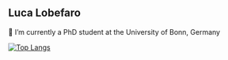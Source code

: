## Luca Lobefaro

🔭 I’m currently a PhD student at the University of Bonn, Germany

[![Top Langs](https://github-readme-stats.vercel.app/api/top-langs/?username=l00p3&layout=pie&theme=dark)](https://github.com/anuraghazra/github-readme-stats)

<!--
**l00p3/l00p3** is a ✨ _special_ ✨ repository because its `README.md` (this file) appears on your GitHub profile.

Here are some ideas to get you started:

- 🔭 I’m currently working on ...
- 🌱 I’m currently learning ...
- 👯 I’m looking to collaborate on ...
- 🤔 I’m looking for help with ...
- 💬 Ask me about ...
- 📫 How to reach me: ...
- 😄 Pronouns: ...
- ⚡ Fun fact: ...
-->
